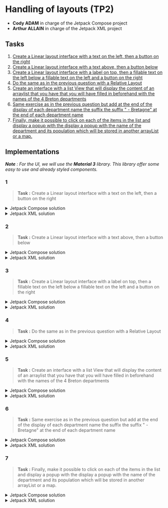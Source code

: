# Handling of layouts (TP2)

- **Cody ADAM** in charge of the Jetpack Compose project
- **Arthur ALLAIN** in charge of the Jetpack XML project

<!-- 
TP report to be handed in to your teacher before : 26/02/2023 at 23h59
Link for the TP report: https://forms.gle/wmTKBZhJPXhckxJ46 
-->


<!-- 
Your lab report should provide all the code and a clear explanation of your implementation for each question.
The implementation can be done in Java or Kotlin. 
All the tools that you will have used for the realization of the TP must be mentioned and their mentioned and their use specified and justified. 
The report of the practical work must mention clearly mention the names of the participants and the number of the practical work and also clearly indicate the questions to which the answers refer. 
-->

## Tasks

1. [Create a Linear layout interface with a text on the left, then a button on the right](#1)
2. [Create a Linear layout interface with a text above, then a button below](#2)
3. [Create a Linear layout interface with a label on top, then a fillable text on the left below a fillable text on the left and a button on the right](#3)
4. [Do the same as in the previous question with a Relative Layout](#4)
5. [Create an interface with a list View that will display the content of an arraylist that you have that you will have filled in beforehand with the names of the 4 Breton departments](#5)
6. [Same exercise as in the previous question but add at the end of the display of each department name the suffix the suffix " - Bretagne" at the end of each department name](#6)
7. [Finally, make it possible to click on each of the items in the list and display a popup with the display a popup with the name of the department and its population which will be stored in another arrayList or a map.](#7)

## Implementations

***Note** : For the UI, we will use the **Material 3** library. This library offer some easy to use and already styled components.*

### 1 

> **Task :** Create a Linear layout interface with a text on the left, then a button on the right

<details>
<summary>Jetpack Compose solution</summary><br/>

First to display something on the app, for example a "Hello World", we need to create a `@Composable` function. This function will be called by the `setContent` function of the `MainActivity` class. 

```kotlin
class MainActivity : ComponentActivity() {
    override fun onCreate(savedInstanceState: Bundle?) {
        super.onCreate(savedInstanceState)
        setContent {
            App()
        }
    }
}

@Composable
@Preview(showBackground = true, showSystemUi = true)
fun App() {
    MaterialTheme {
        Text(text = "Hello World")
    }
}
```

The `@Preview` annotation is used to display the UI in the Android Studio preview. 

This is the result :

![Hello World](./assets/hello_world.png)

In order to display a text on the left and a button on the right, we need to use a `Row` composable. The `Row` composable is a layout composable that places its children horizontally. 


This is the code that solves the task:

```kotlin
@Composable
@Preview(showBackground = true)
fun Part1() {
    Row(
        horizontalArrangement = Arrangement.spacedBy(10.dp),
        verticalAlignment = Alignment.CenterVertically,
    ) {
        Text("Hello world!")
        Button(onClick = {}) {
            Text("Button !")
        }
    }
}
```
We can note the the `Row` component has two parameters : `horizontalArrangement` and `verticalAlignment`. These parameters are used to specify how the children of the `Row` composable are arranged.

If we preview the composable we will have this result :

![part1](assets/part1.1.png)

We can then add this component to the `App` composable with some styling :

```kotlin

@Composable
@Preview(showBackground = true, showSystemUi = true)
fun App() {
    MaterialTheme {
        Box(...) { // used to add padding and scrollable to the content
            Part1()
        }
    }
}
```

The result is the following :

![part1.2](assets/part1.2.png)

</details>

<details>
<summary>Jetpack XML solution</summary><br/>

TODO
</details>

### 2

> **Task :** Create a Linear layout interface with a text above, then a button below

<details>
<summary>Jetpack Compose solution</summary><br/>

This is very similar to the previous task. We just need to use a `Column` composable instead of a `Row` composable. The `Column` composable is a layout composable that places its children vertically.

```kotlin
@Composable
@Preview(showBackground = true)
fun Part2() {
    Column(
        verticalArrangement = Arrangement.spacedBy(10.dp),
        horizontalAlignment = Alignment.CenterHorizontally,
    ) {
        Text("Hello world!")
        Button(onClick = {}) {
            Text("Button !")
        }
    }
}
```
***Note** : the `Text` and `Button` classes are provided by the `Material 3` library*

We then add this composable to the `App` composable:

```kotlin
@Composable
@Preview(showBackground = true, showSystemUi = true)
@Preview(showBackground = true, heightDp = 1720)
fun App() {
    MaterialTheme {
        Box(...) {
            Column(...) {
                Part1()
                Divider()
                Part2()
            }
        }
    }
}
```

***Note** : The `Divider` composable is provided by the `Material 3` library. It is used to add a separator line between the two parts.*

The result is the following :

![part2](assets/part2.png)

</details>

<details>
<summary>Jetpack XML solution</summary><br/>

TODO
</details>

### 3

> **Task :** Create a Linear layout interface with a label on top, then a fillable text on the left below a fillable text on the left and a button on the right

<details>
<summary>Jetpack Compose solution</summary><br/>

To make a more complicated layout, we can simplify the problem by breaking it down into smaller parts. All parts of the layout will be composed of a `Row` and a `Column` composable as we can see below :

```kotlin
@Composable
@Preview(showBackground = true)
fun Part3() {
    Column(
        modifier = Modifier.fillMaxWidth(),
        verticalArrangement = Arrangement.spacedBy(10.dp),
        horizontalAlignment = Alignment.Start,
    ) {
        Text("Lorem ipsum dolor sit amet, consectetur adipiscing elit.")
        Row(
            verticalAlignment = Alignment.CenterVertically,
            horizontalArrangement = Arrangement.spacedBy(20.dp)
        ) {
            TextField(
                value = "",
                onValueChange = {},
                label = { Text("Text field") },
                modifier = Modifier.weight(2f)
            )
            Button(onClick = {}, modifier = Modifier.weight(1f)) {
                Text("Button !")
            }
        }
    }
}
```

This is the result of the `Part3` composable added to the `App` composable :

![part3](assets/part3.png)


</details>


<details>
<summary>Jetpack XML solution</summary><br/>

XML TODO
</details>


### 4

> **Task :** Do the same as in the previous question with a Relative Layout

<details>
<summary>Jetpack Compose solution</summary><br/>

With Jetpack Compose, there is no such thing as a `RelativeLayout`.

Which means that the `Part4` composable will be the same as the `Part3` composable :

![Part4](assets/part4.png)
</details>

<details>
<summary>Jetpack XML solution</summary><br/>

XML TODO
</details>

### 5

> **Task :** Create an interface with a list View that will display the content of an arraylist that you have that you will have filled in beforehand with the names of the 4 Breton departments

<details>
<summary>Jetpack Compose solution</summary><br/>

For this task, we will use the `ListItem` composable provided by the `Material 3` library. This composable is used to display a list item with a title and left icon and a trailing icon.

```kotlin
@Composable
@Preview(showBackground = true)
fun Part5() {
    val names by remember {
        mutableStateOf(
            listOf(
                "Côtes-d'Armor", "Finistère", "Ille-et-Vilaine", "Morbihan"
            )
        )
    }

    Column(
        modifier = Modifier.fillMaxWidth(),
        verticalArrangement = Arrangement.spacedBy(10.dp),
        horizontalAlignment = Alignment.Start,
    ) {
        Text(
            text = "Breton's departments :",
            modifier = Modifier.padding(horizontal = 20.dp, vertical = 10.dp),
            fontSize = 20.sp,
            fontWeight = FontWeight.SemiBold,
        )
        names.forEach { name ->
            ListItem(headlineText = {
                Text(name)
            }, modifier = Modifier.fillMaxWidth(), leadingContent = {
                Icon(
                    Icons.Filled.Favorite,
                    contentDescription = "Localized description",
                )
            },
                shadowElevation = 4.dp
            )
        }
    }
}
```

In the above code, we can spot the use of `mutableStateOf` which is utilitary to store the state of our composable. We need to use this function to track states in Jetpack Compose. It allows us to update the UI when the state changes.

To display the list, we used `forEach` instead of hardcoding the `ListItem` composable. This is a good practice to avoid repeating code.

This is the result of the `Part5` composable added to the `App` composable :

![Alt text](assets/part5.png)
</details>


<details>
<summary>Jetpack XML solution</summary><br/>

XML TODO
</details>

### 6

> **Task :** Same exercise as in the previous question but add at the end of the display of each department name the suffix the suffix " - Bretagne" at the end of each department name

<details>
<summary>Jetpack Compose solution</summary><br/>

We could fall into the trap of hardcoding the suffix " - Bretagne" in the `ListItem` composable. But this is not a good practice. We should avoid repeating code as much as possible. This method is prone to errors and is not scalable.

Instead we add the suffix before displaying the names.
We only need to change the line :
```kotlin
Text(name)
```

To the following :
```kotlin
Text("$name - Bretagne")
```

Here is a side by side comparison of the `Part5` and `Part6` composables :

![part6](assets/part6.png)

</details>


<details>
<summary>Jetpack XML solution</summary><br/>

XML TODO
</details>

### 7

> **Task :** Finally, make it possible to click on each of the items in the list and display a popup with the display a popup with the name of the department and its population which will be stored in another arrayList or a map.

<details>
<summary>Jetpack Compose solution</summary><br/>

Let's break down this more complex task.

```kotlin
    val deps by remember {
        mutableStateOf(
            mapOf(
                "Côtes-d'Armor" to "descritpion...",
                "Finistère" to "descritpion...",
                "Ille-et-Vilaine" to "descritpion...",
                "Morbihan" to "descritpion..."
            )
        )
    }
    var openModal by remember { mutableStateOf(false) }
    var selected by remember { mutableStateOf("") }
```
First of all, we have the state `deps` which is no longer an `arraylist` but a `map`. This is because we need to store the description of each department.

Then we have the states `openModal` and `selected` which are used to display the modal. The `openModal` state is used to know if the modal is open or not. The `selected` state is used to know which department is selected.


```kotlin
    Column(
        modifier = Modifier.fillMaxWidth(),
        verticalArrangement = Arrangement.spacedBy(10.dp),
        horizontalAlignment = Alignment.Start,
    ) {
        Text(
            text = "Departments informations :",
            modifier = Modifier.padding(horizontal = 20.dp, vertical = 10.dp),
            fontSize = 20.sp,
            fontWeight = FontWeight.SemiBold,
        )
        deps.forEach { dep ->
            ListItem(
                headlineText = {
                    Text("${dep.key} - Bretagne")
                },
                modifier = Modifier
                    .fillMaxWidth()
                    .clickable { selected = dep.key; openModal = true },
                leadingContent = {
                    Icon(
                        Icons.Filled.Info,
                        contentDescription = "Localized description",
                    )
                },
                trailingContent = {
                    Icon(
                        Icons.Filled.KeyboardArrowRight,
                        contentDescription = "Localized description",
                    )
                },
                shadowElevation = 4.dp
            )
        }
    }
```

Next, we have the list of departments dispay which is quite similar to the previous one. The only difference is that we need to add is the `clickable` modifier to the `ListItem` composable.

```kotlin
    ...
    modifier = Modifier
        .fillMaxWidth()
        .clickable { selected = dep.key; openModal = true },
    ...
```

This modifier is used to make a composable clickable. It takes a lambda as a parameter. In our case, we set the `selected` state to the current department and the `openModal` state to `true`.

```kotlin
    trailingContent = {
        Icon(
            Icons.Filled.KeyboardArrowRight,
            contentDescription = "Localized description",
        )
    },
```

For visual indication that the item is clickable, we also added an icon at the end of the `ListItem` composable.

This is what we currently have :

![part7.1](assets/part7.1.png)

And finally, we have the modal display at the end of the composable.

```kotlin
    if (openModal) {
        ModalBottomSheet(
            onDismissRequest = { openModal = false },
        ) {
            Column(
                modifier = Modifier
                    .fillMaxWidth()
                    .padding(20.dp),
                verticalArrangement = Arrangement.spacedBy(10.dp),
                horizontalAlignment = Alignment.Start,
            ) {
                Text(
                    text = "Informations about $selected",
                    fontSize = 20.sp,
                    fontWeight = FontWeight.Bold,
                )
                Text(deps[selected] ?: "", modifier = Modifier.padding(bottom = 60.dp))
            }
        }
    }
```

This modal is displayed when the `openModal` state is set to `true`. We used the `ModalBottomSheet` composable to display the modal provided by `Material 3` library.

Inside the modal we display the name of the department and its description. The description is stored in the `deps` map.

Note that we use the `onDismissRequest` lambda to set the `openModal` state to `false` when the modal is dismissed.

All the code combined, this is the composable code :


```kotlin
@Composable
@Preview(showBackground = true)
fun Part7() {
    val deps by remember {
        mutableStateOf(
            mapOf(
                "Côtes-d'Armor" to "descritpion...",
                "Finistère" to "descritpion...",
                "Ille-et-Vilaine" to "descritpion...",
                "Morbihan" to "descritpion..."
            )
        )
    }
    var openModal by remember { mutableStateOf(false) }
    var selected by remember { mutableStateOf("") }



    Column(
        modifier = Modifier.fillMaxWidth(),
        verticalArrangement = Arrangement.spacedBy(10.dp),
        horizontalAlignment = Alignment.Start,
    ) {
        Text(
            text = "Departments informations :",
            modifier = Modifier.padding(horizontal = 20.dp, vertical = 10.dp),
            fontSize = 20.sp,
            fontWeight = FontWeight.SemiBold,
        )
        deps.forEach { dep ->
            ListItem(
                headlineText = {
                    Text("${dep.key} - Bretagne")
                },
                modifier = Modifier
                    .fillMaxWidth()
                    .clickable { selected = dep.key; openModal = true },
                leadingContent = {
                    Icon(
                        Icons.Filled.Info,
                        contentDescription = "Localized description",
                    )
                },
                trailingContent = {
                    Icon(
                        Icons.Filled.KeyboardArrowRight,
                        contentDescription = "Localized description",
                    )
                },
                shadowElevation = 4.dp
            )
        }
    }

    if (openModal) {
        ModalBottomSheet(
            onDismissRequest = { openModal = false },
        ) {
            Column(
                modifier = Modifier
                    .fillMaxWidth()
                    .padding(20.dp),
                verticalArrangement = Arrangement.spacedBy(10.dp),
                horizontalAlignment = Alignment.Start,
            ) {
                Text(
                    text = "Informations about $selected",
                    fontSize = 20.sp,
                    fontWeight = FontWeight.Bold,
                )
                Text(deps[selected] ?: "", modifier = Modifier.padding(bottom = 60.dp))
            }
        }
    }
}
```

Here is the result of the `Part7` when we click on the first item :

![part7.2](assets/part7.2.png)







</details>


<details>
<summary>Jetpack XML solution</summary><br/>

XML TODO
</details>
